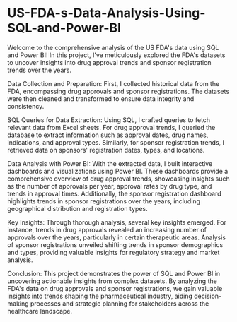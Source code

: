 # US-FDA-s-Data-Analysis-Using-SQL-and-Power-BI

Welcome to the comprehensive analysis of the US FDA's data using SQL and Power BI! In this project, I've meticulously explored the FDA's datasets to uncover insights into drug approval trends and sponsor registration trends over the years.

Data Collection and Preparation:
First, I collected historical data from the FDA, encompassing drug approvals and sponsor registrations. The datasets were then cleaned and transformed to ensure data integrity and consistency.

SQL Queries for Data Extraction:
Using SQL, I crafted queries to fetch relevant data from Excel sheets. For drug approval trends, I queried the database to extract information such as approval dates, drug names, indications, and approval types. Similarly, for sponsor registration trends, I retrieved data on sponsors' registration dates, types, and locations.

Data Analysis with Power BI:
With the extracted data, I built interactive dashboards and visualizations using Power BI. These dashboards provide a comprehensive overview of drug approval trends, showcasing insights such as the number of approvals per year, approval rates by drug type, and trends in approval times. Additionally, the sponsor registration dashboard highlights trends in sponsor registrations over the years, including geographical distribution and registration types.

Key Insights:
Through thorough analysis, several key insights emerged. For instance, trends in drug approvals revealed an increasing number of approvals over the years, particularly in certain therapeutic areas. Analysis of sponsor registrations unveiled shifting trends in sponsor demographics and types, providing valuable insights for regulatory strategy and market analysis.

Conclusion:
This project demonstrates the power of SQL and Power BI in uncovering actionable insights from complex datasets. By analyzing the FDA's data on drug approvals and sponsor registrations, we gain valuable insights into trends shaping the pharmaceutical industry, aiding decision-making processes and strategic planning for stakeholders across the healthcare landscape.
